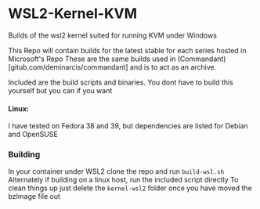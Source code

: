 # WSL2-Kernel-KVM
Builds of the wsl2 kernel suited for running KVM under Windows

This Repo will contain builds for the latest stable for each series hosted in Microsoft's Repo
These are the same builds used in (Commandant)[gitub.com/deminarcis/commandant] and is to act as an archive.

Included are the build scripts and binaries. You dont have to build this yourself but you can if you want

#### Linux:
I have tested on Fedora 38 and 39, but dependencies are listed for Debian and OpenSUSE

### Building
In your container under WSL2 clone the repo and run `build-wsl.sh`
Alternately if building on a linux host, run the included script directly
To clean things up just delete the `kernel-wsl2` folder once you have moved the bzImage file out